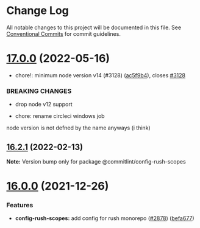 # Change Log

All notable changes to this project will be documented in this file.
See [Conventional Commits](https://conventionalcommits.org) for commit guidelines.

# [17.0.0](https://github.com/conventional-changelog/commitlint/compare/v16.3.0...v17.0.0) (2022-05-16)


* chore!: minimum node version v14 (#3128) ([ac5f9b4](https://github.com/conventional-changelog/commitlint/commit/ac5f9b47a9e3cd5c9d58b14da0feb426f06b1ef9)), closes [#3128](https://github.com/conventional-changelog/commitlint/issues/3128)


### BREAKING CHANGES

* drop node v12 support

* chore: rename circleci windows job

node version is not defned by the name anyways (i think)





## [16.2.1](https://github.com/conventional-changelog/commitlint/compare/v16.2.0...v16.2.1) (2022-02-13)

**Note:** Version bump only for package @commitlint/config-rush-scopes





# [16.0.0](https://github.com/conventional-changelog/commitlint/compare/v15.0.0...v16.0.0) (2021-12-26)


### Features

* **config-rush-scopes:** add config for rush monorepo ([#2878](https://github.com/conventional-changelog/commitlint/issues/2878)) ([befa677](https://github.com/conventional-changelog/commitlint/commit/befa677c3c2bed38085a62da161366784d971906))
